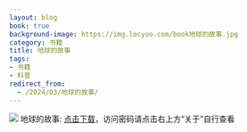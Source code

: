 ```yaml
---
layout: blog
book: true
background-image: https://img.locyoo.com/book地球的故事.jpg
category: 书籍
title: 地球的故事
tags:
- 书籍
- 科普
redirect_from:
  - /2024/03/地球的故事/
---
```

![](https://img.locyoo.com/book地球的故事.jpg)
地球的故事: <a name = "ref1" href="https://url18.ctfile.com/f/50983618-1418300312-7f6cad?p=3619">点击下载</a>，访问密码请点击右上方“关于”自行查看